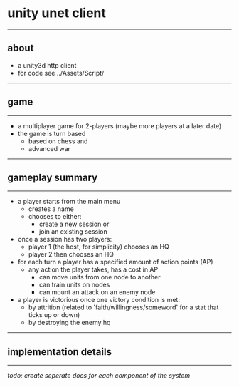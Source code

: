 # unity unet client

* * *

## about 

- a unity3d http client
- for code see ../Assets/Script/

* * *

## game

* * *

- a multiplayer game for 2-players (maybe more players at a later date)
- the game is turn based
  - based on chess and
  - advanced war

* * *

## gameplay summary

* * *

- a player starts from the main menu
  - creates a name
  - chooses to either:
    - create a new session or
    - join an existing session
- once a session has two players:
  - player 1 (the host, for simplicity) chooses an HQ
  - player 2 then chooses an HQ
- for each turn a player has a specified amount of action points (AP)
  - any action the player takes, has a cost in AP
    - can move units from one node to another
    - can train units on nodes
    - can mount an attack on an enemy node
- a player is victorious once one victory condition is met:
  - by attrition (related to 'faith/willingness/someword' for a stat that ticks up or down)
  - by destroying the enemy hq

* * *

## implementation details

* * *

_todo: create seperate docs for each component of the system_

